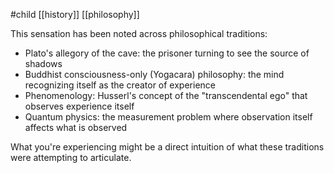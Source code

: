#child  [[history]] [[philosophy]]

This sensation has been noted across philosophical traditions:

- Plato's allegory of the cave: the prisoner turning to see the source of shadows
- Buddhist consciousness-only (Yogacara) philosophy: the mind recognizing itself as the creator of experience
- Phenomenology: Husserl's concept of the "transcendental ego" that observes experience itself
- Quantum physics: the measurement problem where observation itself affects what is observed

What you're experiencing might be a direct intuition of what these traditions were attempting to articulate.